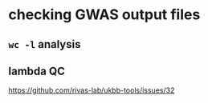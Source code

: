 # checking GWAS output files

## `wc -l` analysis

## lambda QC

https://github.com/rivas-lab/ukbb-tools/issues/32
